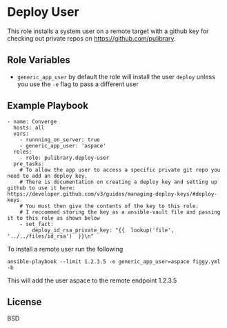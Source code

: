 Deploy User
===========

This role installs a system user on a remote target with a github key for checking out private repos on https://github.com/pulibrary.

Role Variables
--------------

- `generic_app_user` by default the role will install the user `deploy` unless you
use the `-e` flag to pass a different user

Example Playbook
----------------

```
- name: Converge
  hosts: all
  vars:
    - runnning_on_server: true
    - generic_app_user: 'aspace'
  roles:
    - role: pulibrary.deploy-user
  pre_tasks:
    # To allow the app user to access a specific private git repo you need to add an deploy key.
    # There is documentation on creating a deploy key and setting up github to use it here: https://developer.github.com/v3/guides/managing-deploy-keys/#deploy-keys
    # You must then give the contents of the key to this role.
    # I reccommed storing the key as a ansible-vault file and passing it to this role as shown below
    - set_fact:
        deploy_id_rsa_private_key: "{{  lookup('file', '../../files/id_rsa')  }}\n"
```

To install a remote user run the following

```
ansible-playbook --limit 1.2.3.5 -e generic_app_user=aspace figgy.yml -b
```

This will add the user aspace to the remote endpoint 1.2.3.5

License
-------

BSD
